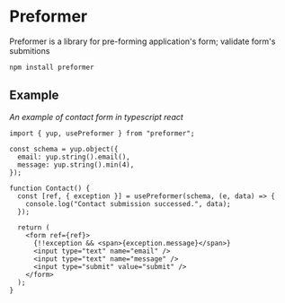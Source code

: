 # Preformer

Preformer is a library for pre-forming application's form; validate form's submitions

```bash
npm install preformer
```

## Example

_An example of contact form in typescript react_

```tsx
import { yup, usePreformer } from "preformer";

const schema = yup.object({
  email: yup.string().email(),
  message: yup.string().min(4),
});

function Contact() {
  const [ref, { exception }] = usePreformer(schema, (e, data) => {
    console.log("Contact submission successed.", data);
  });

  return (
    <form ref={ref}>
      {!!exception && <span>{exception.message}</span>}
      <input type="text" name="email" />
      <input type="text" name="message" />
      <input type="submit" value="submit" />
    </form>
  );
}
```
